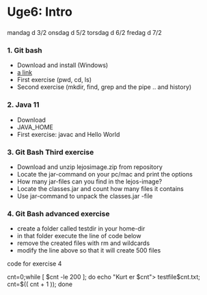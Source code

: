 # Uge6: Intro
### 
mandag d 3/2
onsdag d 5/2
torsdag d 6/2
fredag d 7/2


### 1. Git bash 
  * Download and install (Windows)
  * [a link](https://git-scm.com/download/win)
  * First exercise (pwd, cd, ls)
  * Second exercise (mkdir, find, grep and the pipe .. and history)

### 2. Java 11
  * Download
  * JAVA_HOME   
  * First exercise: javac and Hello World

### 3. Git Bash Third exercise
  * Download and unzip lejosimage.zip from repository
  * Locate the jar-command on your pc/mac and print the options
  * How many jar-files can you find in the lejos-image?
  * Locate the classes.jar and count how many files it contains
  * Use jar-command to unpack the classes.jar -file

### 4. Git Bash advanced exercise
  * create a folder called testdir in your home-dir
  * in that folder execute the line of code below
  * remove the created files with rm and wildcards
  * modify the line above so that it will create 500 files

code for exercise 4

cnt=0;while [ $cnt -le 200 ]; do echo "Kurt er $cnt"> testfile$cnt.txt; cnt=$(( cnt + 1 )); done

